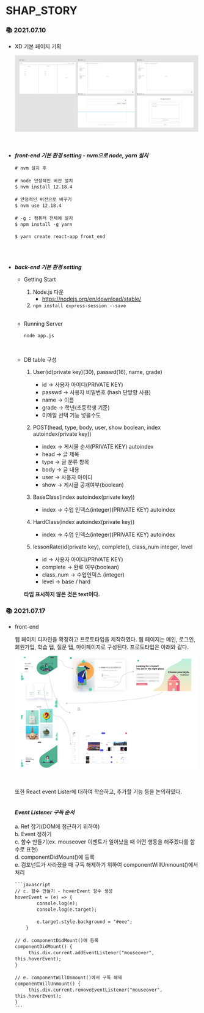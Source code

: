 # SHAP_STORY

### 📚 2021.07.10

- XD 기본 페이지 기획
  <p align="center"><img src="src/기획 image.JPG/"></p>
  <br><br>
- <b><i>front-end 기본 환경 setting - nvm으로 node, yarn 설치</i></b>
  ```shell
  # nvm 설치 후
  
  # node 안정적인 버전 설치
  $ nvm install 12.18.4
  
  # 안정적인 버전으로 바꾸기
  $ nvm use 12.18.4
  
  # -g : 컴퓨터 전체에 설치
  $ npm install -g yarn
  
  $ yarn create react-app front_end
  ```
<br><br>

- <b><i>back-end 기본 환경 setting</i></b><br>
  
  - Getting Start
  
    1.  Node.js 다운
        - https://nodejs.org/en/download/stable/
    2. 
        `npm install express-session --save`
<br><br>
  - Running Server

    ```
    node app.js
    ```
    <br>
    
  - DB table 구성

    1.  User(id(private key)(30), passwd(16), name, grade)
    
        *   id -> 사용자 아이디(PRIVATE KEY)
        *   passwd -> 사용자 비밀번호 (hash 단방향 사용)
        *   name -> 이름
        *   grade -> 학년(초등학생 기준)
        *   이메일 선택 기능 넣을수도
    
    3.  POST(head, type, body, user, show boolean, index autoindex(private key))
    
        *   index -> 게시물 순서(PRIVATE KEY) autoindex
        *   head -> 글 제목
        *   type -> 글 분류 항목
        *   body -> 글 내용
        *   user -> 사용자 아이디
        *   show -> 게시글 공개여부(boolean)
    
    5.  BaseClass(index autoindex(private key))
    
        *   index -> 수업 인덱스(integer)(PRIVATE KEY) autoindex
    
    7.  HardClass(index autoindex(private key))
    
        *   index -> 수업 인덱스(integer)(PRIVATE KEY) autoindex
    
    9.  lessonRate(id(private key), complete(), class_num integer, level
    
        *   id -> 사용자 아이디(PRIVATE KEY)
        *   complete -> 완료 여부(boolean)
        *   class_num -> 수업인덱스 (integer)
        *   level -> base / hard
    
    <strong>타입 표시하지 않은 것은 text이다.</strong>


### 📚 2021.07.17

- front-end

  웹 페이지 디자인을 확정하고 프로토타입을 제작하였다. 웹 페이지는 메인, 로그인, 회원가입, 학습 탭, 질문 탭, 마이페이지로 구성된다.
  프로토타입은 아래와 같다.
  <br>
  <p align="center"><img src="src/전체%20페이지%20프로토타입.JPG"></p>
  <br>
  
  또한 React event Lister에 대하여 학습하고, 추가할 기능 등을 논의하였다. <br><br>
  <br>
  <i><b>Event Listener 구독 순서<br></b></i><br>
      a. Ref 잡기(DOM에 접근하기 위하여)<br>
      b. Event 정하기<br>
      c. 함수 만들기(ex. mouseover 이벤트가 일어났을 때 어떤 행동을 해주겠다를 함수로 표현)<br>
      d. componentDidMount()에 등록<br>
      e. 컴포넌트가 사라졌을 때 구독 해제하기 위하여 componentWillUnmount()에서 처리
   
      ```javascript
      // c. 함수 만들기 - hoverEvent 함수 생성
      hoverEvent = (e) => {
              console.log(e);
              console.log(e.target);
      
              e.target.style.background = "#eee";
          }
      
      // d. componentDidMount()에 등록
      componentDidMount() {
           this.div.current.addEventListener("mouseover", this.hoverEvent);
      }
      
      // e. componentWillUnmount()에서 구독 해제
      componentWillUnmount() {
           this.div.current.removeEventListener("mouseover", this.hoverEvent);
      }
      ```